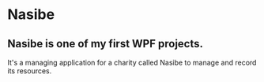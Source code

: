 # Nasibe
## Nasibe is one of my first WPF projects.
It's a managing application for a charity called Nasibe to manage and record its resources.